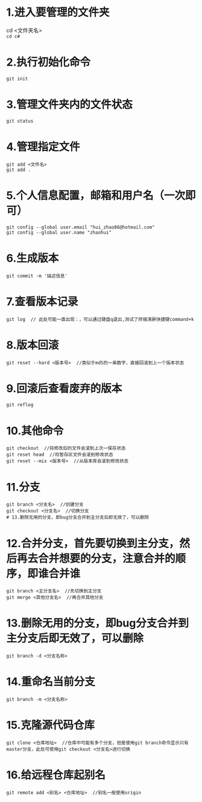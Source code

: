 # 1.进入要管理的文件夹  
cd <文件夹名>  
```cd c#```  
# 2.执行初始化命令  
```git init```  
# 3.管理文件夹内的文件状态  
```git status```  
# 4.管理指定文件  
```
git add <文件名>   
git add .
```  
# 5.个人信息配置，邮箱和用户名（一次即可）  
```  
git config --global user.email "hui_zhao86@hotmail.com"  
git config --global user.name "zhaohui"  
```  
# 6.生成版本  
```  
git commit -m '描述信息'  
```  
# 7.查看版本记录  
```  
git log  // 此处可能一直出现：，可以通过键盘q退出,测试了终端清屏快捷键command+k
```  
# 8.版本回滚  
```  
git reset --hard <版本号>  //类似于md5的一串数字，直接回滚到上一个版本状态  
```  
# 9.回滚后查看废弃的版本
```  
git reflog  
```  
# 10.其他命令  
```  
git checkout  //将修改后的文件会滚到上次一保存状态  
git reset head  //将暂存区文件会滚到修改状态  
git reset --mix <版本号>  //从版本库会滚到修改状态  
```  
# 11.分支  
```  
git branch <分支名>  //创建分支  
git checkout <分支名>  //切换分支
# 13.删除无用的分支，即bug分支合并到主分支后即无效了，可以删除
```  
# 12.合并分支，首先要切换到主分支，然后再去合并想要的分支，注意合并的顺序，即谁合并谁
```
git branch <主分支名>  //先切换到主分支
git merge <其他分支名>  //再合并其他分支
```
# 13.删除无用的分支，即bug分支合并到主分支后即无效了，可以删除
```
git branch -d <分支名称>  
```
# 14.重命名当前分支  
```  
git branch -m <分支名称>
```
# 15.克隆源代码仓库  
```  
git clone <仓库地址>  //仓库中可能有多个分支，但是使用git branch命令显示只有master分支，此处可使用git checkout <分支名>进行切换
```
# 16.给远程仓库起别名  
```  
git remote add <别名> <仓库地址>  //别名一般使用origin
```  
